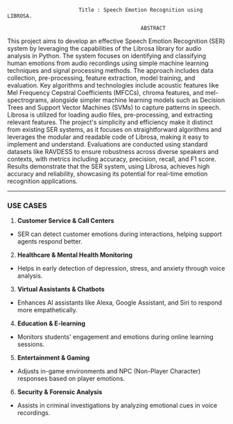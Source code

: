 
                           Title : Speech Emotion Recognition using LIBROSA.

                                               ABSTRACT
This project aims to develop an effective Speech Emotion Recognition (SER) system
by leveraging the capabilities of the Librosa library for audio analysis in Python. The
system focuses on identifying and classifying human emotions from audio recordings
using simple machine learning techniques and signal processing methods. The
approach includes data collection, pre-processing, feature extraction, model training,
and evaluation. Key algorithms and technologies include acoustic features like Mel
Frequency Cepstral Coefficients (MFCCs), chroma features, and mel-spectrograms,
alongside simpler machine learning models such as Decision Trees and Support Vector
Machines (SVMs) to capture patterns in speech. Librosa is utilized for loading audio
files, pre-processing, and extracting relevant features. The project's simplicity and
efficiency make it distinct from existing SER systems, as it focuses on straightforward
algorithms and leverages the modular and readable code of Librosa, making it  easy
to implement and understand. Evaluations are conducted using standard datasets like
RAVDESS to ensure robustness across diverse speakers and contexts, with metrics
including accuracy, precision, recall, and F1 score. Results demonstrate that the SER
system, using Librosa, achieves high accuracy and reliability, showcasing its potential
for real-time emotion recognition applications.



----------------------

   ###  USE CASES
1.   **Customer Service & Call Centers**  
   - SER can detect customer emotions during interactions, helping support agents respond better.  
2.  **Healthcare & Mental Health Monitoring** 
   - Helps in early detection of depression, stress, and anxiety through voice analysis.  
3.   **Virtual Assistants & Chatbots**  
   - Enhances AI assistants like Alexa, Google Assistant, and Siri to respond more empathetically.  
4.   **Education & E-learning**  
   - Monitors students' engagement and emotions during online learning sessions.  
5.   **Entertainment & Gaming**  
   - Adjusts in-game environments and NPC (Non-Player Character) responses based on player emotions.  
6.   **Security & Forensic Analysis**
   - Assists in criminal investigations by analyzing emotional cues in voice recordings.  




  


